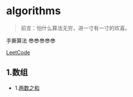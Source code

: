 # algorithms

> 前言：怕什么算法无穷，进一寸有一寸的欢喜。

手撕算法 😎😎😎😎😎

[LeetCode](https://leetcode-cn.com/problemset/all/)

## 1.数组

- 1.[两数之和](https://github.com/yukiyukixing/algorithms/blob/main/2.%E6%95%B0%E7%BB%84/1.%E4%B8%A4%E6%95%B0%E4%B9%8B%E5%92%8C/%E4%B8%A4%E6%95%B0%E4%B9%8B%E5%92%8C.md)

